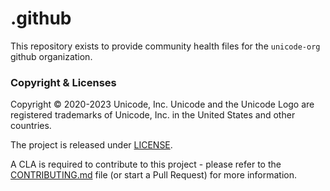 # .github
This repository exists to provide community health files for the `unicode-org` github organization.

### Copyright & Licenses

Copyright © 2020-2023 Unicode, Inc. Unicode and the Unicode Logo are registered trademarks of Unicode, Inc. in the United States and other countries.

The project is released under [LICENSE](./LICENSE).

A CLA is required to contribute to this project - please refer to the [CONTRIBUTING.md](./.github/CONTRIBUTING.md) file (or start a Pull Request) for more information.
